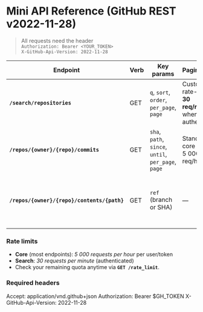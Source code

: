 # Mini API Reference (GitHub REST v2022-11-28)

> All requests need the header  
> `Authorization: Bearer <YOUR_TOKEN>`  
> `X-GitHub-Api-Version: 2022-11-28`  

| Endpoint | Verb | Key params | Pagination | Notes |
| -------- | ---- | ---------- | ---------- | ----- |
| **`/search/repositories`** | GET | `q`, `sort`, `order`, `per_page`, `page` |  Custom rate-limit: **30 req/min** when authed |
| **`/repos/{owner}/{repo}/commits`** | GET | `sha`, `path`, `since`, `until`, `per_page`, `page` |  Standard core limit 5 000 req/h  |
| **`/repos/{owner}/{repo}/contents/{path}`** | GET | `ref` (branch or SHA) | — | Returns file or directory contents, Base64-encoded for files |

### Rate limits
* **Core** (most endpoints): *5 000 requests per hour* per user/token
* **Search**: *30 requests per minute* (authenticated)
* Check your remaining quota anytime via **`GET /rate_limit`**.

### Required headers
Accept: application/vnd.github+json
Authorization: Bearer $GH_TOKEN
X-GitHub-Api-Version: 2022-11-28
